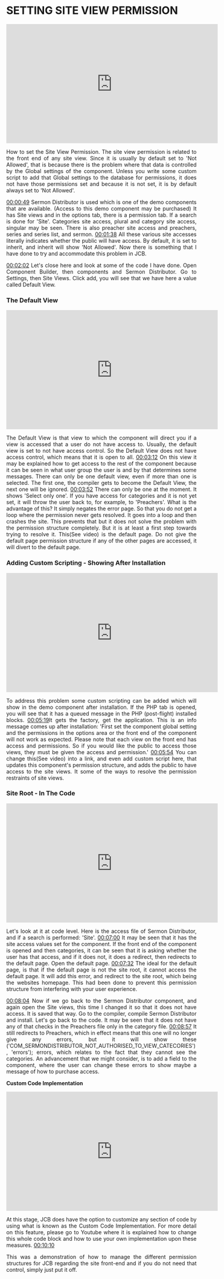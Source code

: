 <div style="text-align: justify">

# SETTING SITE VIEW PERMISSION

<iframe width="560" height="315" src="https://www.youtube-nocookie.com/embed/gWjQjdhYqXI" frameborder="0" allow="accelerometer; autoplay; encrypted-media; gyroscope; picture-in-picture" allowfullscreen></iframe>

How to set the Site View Permission. The site view permission is related to the front end of any site view. Since it is usually by default set to 'Not Allowed', that is because there is the problem where that data is controlled by the Global settings of the component. Unless you write some custom script to add that Global settings to the database for permissions, it does not have those permissions set and because it is not set, it is by default always set to 'Not Allowed'.

[00:00:49](https://www.youtube.com/watch?v=gWjQjdhYqXI&list=PLQRGFI8XZ_wtGvPQZWBfDzzlERLQgpMRE&t=00h00m49s) Sermon Distributor is used which is one of the demo components that are available. (Access to this demo component may be purchased)  It has Site views and in the options tab, there is a permission tab. If a search is done for 'Site'. Categories site access, plural and category site access, singular may be seen. There is also preacher site access and preachers, series and series list, and sermon. [00:01:38](https://www.youtube.com/watch?v=gWjQjdhYqXI&list=PLQRGFI8XZ_wtGvPQZWBfDzzlERLQgpMRE&t=00h01m38s) All these various site accesses literally indicates whether the public will have access. By default, it is set to inherit, and inherit will show 'Not Allowed'. Now there is something that I have done to try and accommodate this problem in JCB.

[00:02:02](https://www.youtube.com/watch?v=gWjQjdhYqXI&list=PLQRGFI8XZ_wtGvPQZWBfDzzlERLQgpMRE&t=00h02m02s) Let's close here and look at some of the code I have done. Open Component Builder, then components and Sermon Distributor. Go to Settings, then Site Views. Click add, you will see that we have here a value called Default View.

### The Default View

<iframe width="560" height="315" src="https://www.youtube-nocookie.com/embed/gWjQjdhYqXI?start=160" frameborder="0" allow="accelerometer; autoplay; encrypted-media; gyroscope; picture-in-picture" allowfullscreen></iframe>

The Default View is that view to which the component will direct you if a view is accessed that a user do not have access to. Usually, the default view is set to not have access control. So the Default View does not have access control, which means that it is open to all. [00:03:12](https://www.youtube.com/watch?v=gWjQjdhYqXI&list=PLQRGFI8XZ_wtGvPQZWBfDzzlERLQgpMRE&t=00h03m12s) On this view it may be explained how to get access to the rest of the component because it can be seen in what user group the user is and by that determines some messages. There can only be one default view, even if more than one is selected. The first one, the compiler gets to become the Default View, the next one will be ignored. [00:03:52](https://www.youtube.com/watch?v=gWjQjdhYqXI&list=PLQRGFI8XZ_wtGvPQZWBfDzzlERLQgpMRE&t=00h03m52s) There can only be one at the moment. It shows 'Select only one'. If you have access for categories and it is not yet set, it will throw the user back to, for example, to 'Preachers'. What is the advantage of this? It simply negates the error page. So that you do not get a loop where the permission never gets resolved. It goes into a loop and then crashes the site. This prevents that but it does not solve the problem with the permission structure completely. But it is at least a first step towards trying to resolve it. This(See video) is the default page. Do not give the default page permission structure if any of the other pages are accessed, it will divert to the default page.

### Adding Custom Scripting - Showing After Installation

<iframe width="560" height="315" src="https://www.youtube-nocookie.com/embed/gWjQjdhYqXI?start=288" frameborder="0" allow="accelerometer; autoplay; encrypted-media; gyroscope; picture-in-picture" allowfullscreen></iframe>

To address this problem some custom scripting can be added which will show in the demo component after installation. If the PHP tab is opened, you will see that it has a queued message in the PHP (post-flight) installed blocks. [00:05:19](https://www.youtube.com/watch?v=gWjQjdhYqXI&list=PLQRGFI8XZ_wtGvPQZWBfDzzlERLQgpMRE&t=00h05m19s)It gets the factory, get the application.
This is an info message comes up after installation:
'First set the component global setting and the permissions in the options area or the front end of the component will not work as expected. Please note that each view on the front end has access and permissions. So if you would like the public to access those views, they must be given the access and permission.'  [00:05:54](https://www.youtube.com/watch?v=gWjQjdhYqXI&list=PLQRGFI8XZ_wtGvPQZWBfDzzlERLQgpMRE&t=00h05m54s) You can change this(See video) into a link, and even add custom script here, that updates this component's permission structure, and adds the public to have access to the site views. It some of the ways to resolve the permission restraints of site views.

### Site Root - In The Code

<iframe width="560" height="315" src="https://www.youtube-nocookie.com/embed/gWjQjdhYqXI?start=398" frameborder="0" allow="accelerometer; autoplay; encrypted-media; gyroscope; picture-in-picture" allowfullscreen></iframe>

Let's look at it at code level. Here is the access file of Sermon Distributor, and if a search is performed: 'Site'. [00:07:00](https://www.youtube.com/watch?v=gWjQjdhYqXI&list=PLQRGFI8XZ_wtGvPQZWBfDzzlERLQgpMRE&t=00h07m00s) It may be seen that it has the site access values set for the component. If the front end of the component is opened and then categories, it can be seen that it is asking whether the user has that access, and if it does not, it does a redirect, then redirects to the default page. Open the default page. [00:07:32](https://www.youtube.com/watch?v=gWjQjdhYqXI&list=PLQRGFI8XZ_wtGvPQZWBfDzzlERLQgpMRE&t=00h07m32s) The ideal for the default page, is that if the default page is not the site root, it cannot access the default page. It will add this error, and redirect to the site root, which being the websites homepage. This had been done to prevent this permission structure from interfering with your user experience.

[00:08:04](https://www.youtube.com/watch?v=gWjQjdhYqXI&list=PLQRGFI8XZ_wtGvPQZWBfDzzlERLQgpMRE&t=00h08m04s)
Now if we go back to the Sermon Distributor component, and again open the Site views, this time I changed it so that it does not have access. It is saved that way. Go to the compiler, compile Sermon Distributor and install. Let's go back to the code. It may be seen that it does not have any of that checks in the Preachers file only in the category file. [00:08:57](https://www.youtube.com/watch?v=gWjQjdhYqXI&list=PLQRGFI8XZ_wtGvPQZWBfDzzlERLQgpMRE&t=00h08m57s)  It still redirects to Preachers, which in effect means that this one will no longer give any errors, but it will show these ('COM_SERMONDISTRIBUTOR_NOT_AUTHORISED_TO_VIEW_CATECORIES'), 'errors'); errors, which relates to the fact that they cannot see the categories. An advancement that we might consider, is to add a field to the component, where the user can change these errors to show maybe a message of how to purchase access.

**Custom Code Implementation**

<iframe width="560" height="315" src="https://www.youtube-nocookie.com/embed/gWjQjdhYqXI?start=575" frameborder="0" allow="accelerometer; autoplay; encrypted-media; gyroscope; picture-in-picture" allowfullscreen></iframe>

At this stage, JCB does have the option to customize any section of code by using what is known as the Custom Code Implementation. For more detail on this feature, please go to Youtube where it is explained how to change this whole code block and how to use your own implementation upon these measures. [00:10:10](https://www.youtube.com/watch?v=gWjQjdhYqXI&list=PLQRGFI8XZ_wtGvPQZWBfDzzlERLQgpMRE&t=00h10m10s)

This was a demonstration of how to manage the different permission structures for JCB regarding the site front-end and if you do not need that control, simply just put it off.

 </div>
